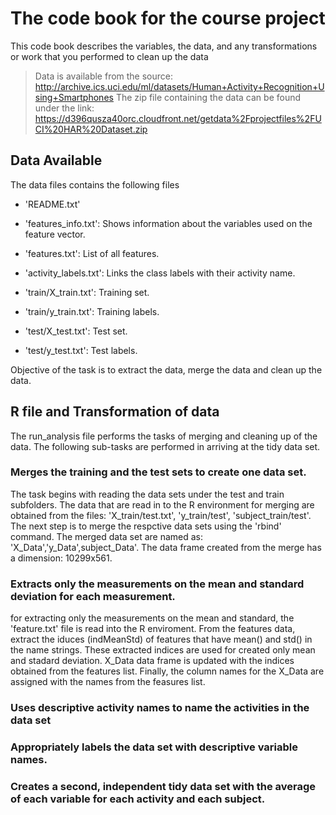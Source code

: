 # The code book for the course project
This code book describes the variables, the data, and any transformations or work that you performed to clean up the data

>Data is available from the source:
http://archive.ics.uci.edu/ml/datasets/Human+Activity+Recognition+Using+Smartphones
The zip file containing the data can be found under the link:
https://d396qusza40orc.cloudfront.net/getdata%2Fprojectfiles%2FUCI%20HAR%20Dataset.zip

## Data Available
The data files contains the following files

- 'README.txt'

- 'features_info.txt': Shows information about the variables used on the feature vector.

- 'features.txt': List of all features.

- 'activity_labels.txt': Links the class labels with their activity name.

- 'train/X_train.txt': Training set.

- 'train/y_train.txt': Training labels.

- 'test/X_test.txt': Test set.

- 'test/y_test.txt': Test labels.

Objective of the task is to extract the data, merge the data and clean up the data.
## R file and Transformation of data
The run_analysis file performs the tasks of merging and cleaning up of the data. The following sub-tasks are performed in arriving at the tidy data set. 

### Merges the training and the test sets to create one data set.
The task begins with reading the data sets under the test and train subfolders. The data that are read in to the R environment for merging are obtained from the files: 'X_train/test.txt', 'y_train/test', 'subject_train/test'. The next step is to merge the respctive data sets using the 'rbind' command. The merged data set are named as: 'X_Data','y_Data',subject_Data'. The data frame created from the merge has a dimension: 10299x561.
### Extracts only the measurements on the mean and standard deviation for each measurement. 
for extracting only the measurements on the mean and standard, the 'feature.txt' file is read into the R enviroment. From the features data, extract the iduces (indMeanStd) of features that have mean() and std() in the name strings. These extracted indices are used for created only mean and stadard deviation. X_Data data frame is updated with the indices obtained from the features list. Finally, the column names for the X_Data are assigned with the names from the feasures list. 
### Uses descriptive activity names to name the activities in the data set
### Appropriately labels the data set with descriptive variable names. 
### Creates a second, independent tidy data set with the average of each variable for each activity and each subject. 
